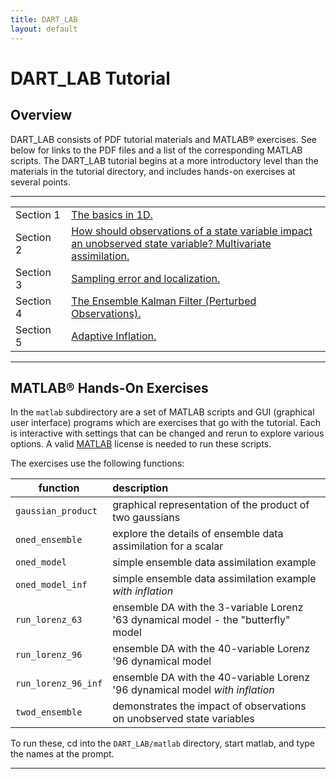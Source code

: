 ```yaml
---
title: DART_LAB
layout: default
---
```


# DART_LAB Tutorial

## Overview

DART_LAB consists of PDF tutorial materials and MATLAB® exercises.
See below for links to the PDF files and a list of the
corresponding MATLAB scripts.
The DART_LAB tutorial begins at a more introductory level than the materials in
the tutorial directory, and includes hands-on exercises at several points.
<!-- In a workshop setting, the full tutorial materials and exercises took
about 1.5 days to complete. -->

-----

|           |              |
| --------- | ------------ |
| Section&nbsp;1 | [The basics in 1D.](../DART_LAB/presentation/DART_LAB_Section01.pdf) |
| Section&nbsp; 2 | [How should observations of a state variable impact an unobserved state variable? Multivariate assimilation.](../DART_LAB/presentation/DART_LAB_Section02.pdf) |
| Section&nbsp; 3 | [Sampling error and localization.](../DART_LAB/presentation/DART_LAB_Section03.pdf) |
| Section&nbsp; 4 | [The Ensemble Kalman Filter (Perturbed Observations).](../DART_LAB/presentation/DART_LAB_Section04.pdf) |
| Section&nbsp; 5 | [Adaptive Inflation.](../DART_LAB/presentation/DART_LAB_Section05.pdf) |

<span id="Matlab"></span>

-----

## MATLAB® Hands-On Exercises

In the `matlab` subdirectory are a set of MATLAB scripts and GUI
(graphical user interface) programs which are exercises that go with the
tutorial. Each is interactive with settings that can be changed and
rerun to explore various options. A valid
[MATLAB](http://www.mathworks.com/products/matlab/)
license is needed to run these scripts.

The exercises use the following functions:

| function            | description |
| ---                 | :---         |
| `gaussian_product`  | graphical representation of the product of two gaussians |
| `oned_ensemble`     | explore the details of ensemble data assimilation for a scalar |
| `oned_model`        | simple ensemble data assimilation example |
| `oned_model_inf`    | simple ensemble data assimilation example *with inflation* |
| `run_lorenz_63`     | ensemble DA with the 3-variable Lorenz '63 dynamical model - the "butterfly" model |
| `run_lorenz_96`     | ensemble DA with the 40-variable Lorenz '96 dynamical model |
| `run_lorenz_96_inf` | ensemble DA with the 40-variable Lorenz '96 dynamical model *with inflation* |
| `twod_ensemble`     | demonstrates the impact of observations on unobserved state variables |

To run these, cd into the `DART_LAB/matlab` directory, start matlab, and
type the names at the prompt.

-----
